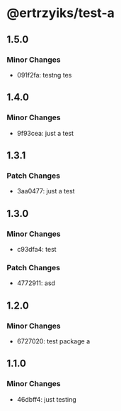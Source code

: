 # @ertrzyiks/test-a

## 1.5.0

### Minor Changes

- 091f2fa: testng tes

## 1.4.0

### Minor Changes

- 9f93cea: just a test

## 1.3.1

### Patch Changes

- 3aa0477: just a test

## 1.3.0

### Minor Changes

- c93dfa4: test

### Patch Changes

- 4772911: asd

## 1.2.0

### Minor Changes

- 6727020: test package a

## 1.1.0

### Minor Changes

- 46dbff4: just testing
